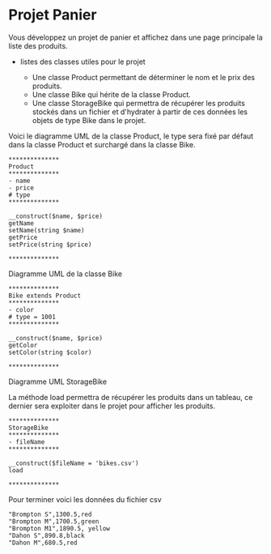 # Projet Panier

Vous développez un projet de panier et affichez dans une page principale la liste des produits.

- listes des classes utiles pour le projet

    - Une classe Product permettant de déterminer le nom et le prix des produits. 
    - Une classe Bike qui hérite de la classe Product.
    - Une classe StorageBike qui permettra de récupérer les produits stockés dans un fichier et d'hydrater à partir de ces données
    les objets de type Bike dans le projet.

Voici le diagramme UML de la classe Product, le type sera fixé par défaut dans la classe Product et surchargé dans la classe
Bike.

```
**************
Product
**************
- name
- price
# type
**************

__construct($name, $price)
getName
setName(string $name)
getPrice
setPrice(string $price)

**************

```

Diagramme UML de la classe Bike

```
**************
Bike extends Product
**************
- color
# type = 1001
**************

__construct($name, $price)
getColor
setColor(string $color)

**************

```

Diagramme UML StorageBike

La méthode load permettra de récupérer les produits dans un tableau, ce dernier sera exploiter dans le projet pour afficher 
les produits.

```
**************
StorageBike
**************
- fileName
**************

__construct($fileName = 'bikes.csv')
load

**************

```

Pour terminer voici les données du fichier csv

```
"Brompton S",1300.5,red
"Brompton M",1700.5,green
"Brompton M1",1890.5, yellow
"Dahon S",890.8,black
"Dahon M",680.5,red
```
